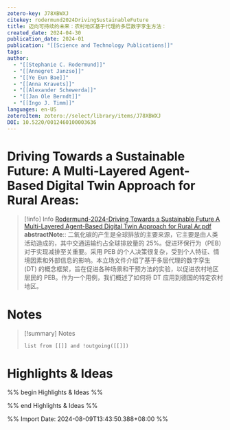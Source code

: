```yaml
---
zotero-key: J78XBWXJ
citekey: rodermund2024DrivingSustainableFuture
title: 迈向可持续的未来：农村地区基于代理的多层数字孪生方法：
created_date: 2024-04-30
publication_date: 2024-01
publication: "[[Science and Technology Publications]]"
tags: 
author:
  - "[[Stephanie C. Rodermund]]"
  - "[[Annegret Janzso]]"
  - "[[Ye Eun Bae]]"
  - "[[Anna Kravets]]"
  - "[[Alexander Schewerda]]"
  - "[[Jan Ole Berndt]]"
  - "[[Ingo J. Timm]]"
languages: en-US
zoteroItem: zotero://select/library/items/J78XBWXJ
DOI: 10.5220/0012460100003636
---
```

# Driving Towards a Sustainable Future: A Multi-Layered Agent-Based Digital Twin Approach for Rural Areas:
> [!info] Info
> [Rodermund-2024-Driving Towards a Sustainable Future A Multi-Layered Agent-Based Digital Twin Approach for Rural Ar.pdf](file://D:\Users\RavenHogwarts\Zotero\storage\M5WZR7ZI\Rodermund-2024-Driving%20Towards%20a%20Sustainable%20Future%20A%20Multi-Layered%20Agent-Based%20Digital%20Twin%20Approach%20for%20Rural%20Ar.pdf)
> **abstractNote**:: 二氧化碳的产生是全球排放的主要来源，它主要是由人类活动造成的，其中交通运输约占全球排放量的 25%。促进环保行为（PEB）对于实现减排至关重要。采用 PEB 的个人决策很复杂，受到个人特征、情境因素和外部信息的影响。本立场文件介绍了基于多层代理的数字孪生 (DT) 的概念框架，旨在促进各种场景和干预方法的实验，以促进农村地区居民的 PEB。作为一个用例，我们概述了如何将 DT 应用到德国的特定农村地区。 

# Notes
> [!summary] Notes
> ```dataview
> list from [[]] and !outgoing([[]]) 
> ```

# Highlights & Ideas
%% begin Highlights & Ideas %%

%% end Highlights & Ideas %%

%% Import Date: 2024-08-09T13:43:50.388+08:00 %%
